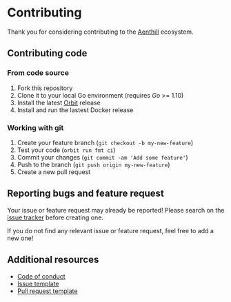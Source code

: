 # Contributing

Thank you for considering contributing to the [Aenthill](https://github.com/aenthill) ecosystem. 

## Contributing code

### From code source

1. Fork this repository
2. Clone it to your local Go environment (requires *Go* >= 1.10)
3. Install the latest [Orbit](https://github.com/gulien/orbit) release
4. Install and run the lastest Docker release

### Working with git

1. Create your feature branch (`git checkout -b my-new-feature`)
2. Test your code (`orbit run fmt ci`)
3. Commit your changes (`git commit -am 'Add some feature'`)
4. Push to the branch (`git push origin my-new-feature`)
5. Create a new pull request

## Reporting bugs and feature request

Your issue or feature request may already be reported!
Please search on the [issue tracker](../../../issues) before creating one.

If you do not find any relevant issue or feature request, feel free to
add a new one!

## Additional resources

* [Code of conduct](CODE_OF_CONDUCT.md)
* [Issue template](ISSUE_TEMPLATE.md)
* [Pull request template](PULL_REQUEST_TEMPLATE.md)